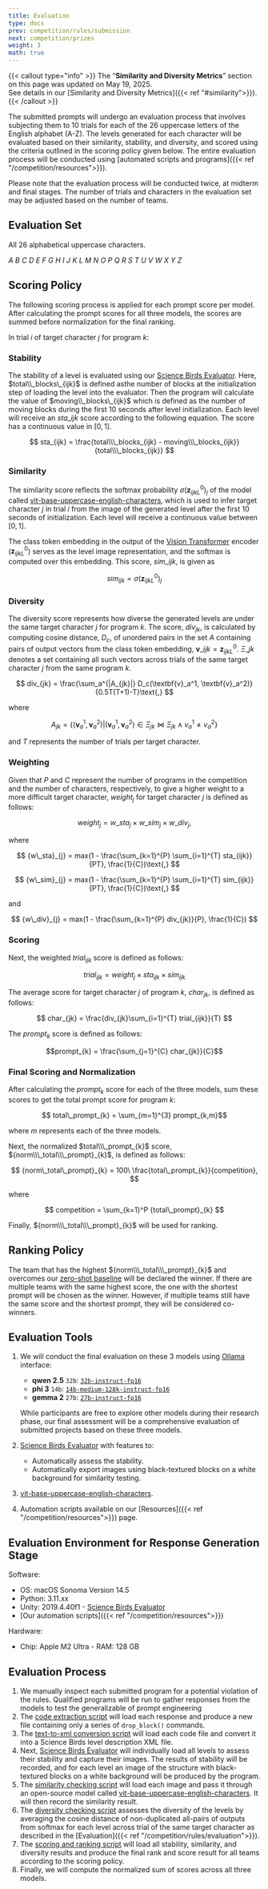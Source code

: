 ```yaml
---
title: Evaluation
type: docs
prev: competition/rules/submission
next: competition/prizes
weight: 3
math: true
---
```


{{< callout type="info" >}}
  The “**Similarity and Diversity Metrics**” section on this page was updated on May 19, 2025.  
  See details in our [Similarity and Diversity Metrics]({{< ref "#similarity">}}).
{{< /callout >}}

The submitted prompts will undergo an evaluation process that involves subjecting them to 10 trials for each of the 26 uppercase letters of the English alphabet (A-Z). The levels generated for each character will be evaluated based on their similarity, stability, and diversity, and scored using the criteria outlined in the scoring policy given below. The entire evaluation process will be conducted using [automated scripts and programs]({{< ref "/competition/resources">}}).

Please note that the evaluation process will be conducted twice, at midterm and final stages. The number of trials and characters in the evaluation set may be adjusted based on the number of teams.

## Evaluation Set

All 26 alphabetical uppercase characters.

<!-- A B C D E F G H I J K L M N O P Q R S T U V W X Y Z -->

$A \ B \ C \ D \ E \ F \ G \ H \ I \ J \ K \ L \ M \ N \ O \ P \ Q \ R \ S \ T \ U \ V \ W \ X \ Y \ Z$

## Scoring Policy

The following scoring process is applied for each prompt score per model. After calculating the prompt scores for all three models, the scores are summed before normalization for the final ranking.

In trial $i$ of target character $j$ for program $k$:

### Stability

The stability of a level is evaluated
using our [Science Birds Evaluator](https://github.com/chatgpt4pcg/modified-science-birds). Here, $total\\_blocks\_{ijk}$ is defined asthe number of blocks at the initialization step of loading the level into the evaluator. Then the program will calculate the value of $moving\\_blocks\_{ijk}$ which is defined as the number of moving blocks during the first 10 seconds after level initialization. Each level will receive an $sta\_{ijk}$ score according to the following equation. The score has a continuous value in $[0, 1]$.

$$ sta_{ijk} = \frac{total\\\_blocks_{ijk} - moving\\\_blocks_{ijk}}{total\\\_blocks_{ijk}} $$

### Similarity

The similarity score reflects the softmax probability $\sigma (\textbf{z}^0_{ijkL})_j$ of the model called [vit-base-uppercase-english-characters](https://huggingface.co/pittawat/vit-base-uppercase-english-characters), which is used to infer target character $j$ in trial $i$ from the image of the generated level after the first 10 seconds of initialization. Each level will receive a continuous value between $[0, 1]$. 

The class token embedding in the output of the [Vision Transformer](https://arxiv.org/pdf/2010.11929) encoder ($\textbf{z}^0_{ijkL}$) serves as the level image representation, and the softmax is computed over this embedding. This score, $sim\_{ijk}$, is given as

$$ sim_{ijk} = \sigma(\textbf{z}^0_{ijkL})_j $$

### Diversity

The diversity score represents how diverse the generated levels are under the same target character $j$ for program $k$. The score, $div_{jk}$, is calculated by computing cosine distance, $D_c$, of unordered pairs in the set $A$ containing pairs of output vectors from the class token embedding, $\textbf{v}\_{ijk} = \textbf{z}^0_{ijkL}$.
$\Xi\_{jk}$ denotes a set containing all such vectors across trials of the same target character $j$ from the same program $k$.

$$ div_{jk} = \frac{\sum_a^{|A_{jk}|} D_c(\textbf{v}_a^1, \textbf{v}_a^2)}{0.5T(T+1)-T}\text{,} $$

where

$$ A_{jk} = \{{(\textbf{v}_a^1, \textbf{v}_a^2) | (\textbf{v}_a^1, \textbf{v}_a^2) \in \Xi_{jk} \bowtie \Xi_{jk} \land v_a^1 \neq v_a^2 \}} $$

and $T$ represents the number of trials per target character.

### Weighting

Given that $P$ and $C$ represent the number of programs in the competition and the number of
characters, respectively, to give a higher weight to a more
difficult target character, $weight_{j}$ for
target character $j$ is defined as follows:

$$ weight_{j} = {w\_sta}_{j} \times {w\_sim}_{j} \times {w\_div}_{j}\text{,} $$

where

$$ {w\_sta}_{j} = max(1 - \frac{\sum_{k=1}^{P} \sum_{i=1}^{T} sta_{ijk}}{PT}, \frac{1}{C})\text{,} $$

$$ {w\_sim}_{j} = max(1 - \frac{\sum_{k=1}^{P} \sum_{i=1}^{T} sim_{ijk}}{PT}, \frac{1}{C})\text{,} $$

and

$$ {w\_div}_{j} = max(1 - \frac{\sum_{k=1}^{P} div_{jk}}{P}, \frac{1}{C}) $$

### Scoring

Next, the weighted $trial_{ijk}$ score is defined as follows:

$$ trial_{ijk} = weight_{j} \times sta_{ijk} \times sim_{ijk} $$

The average score for target character $j$ of program $k$, $char_{jk}$, is defined as follows:

$$ char_{jk} = \frac{div_{jk}\sum_{i=1}^{T} trial_{ijk}}{T} $$

The $prompt_{k}$ score is defined as follows:

$$prompt_{k} = \frac{\sum_{j=1}^{C} char_{jk}}{C}$$

### Final Scoring and Normalization

After calculating the $prompt_{k}$ score for each of the three models, sum these scores to get the total prompt score for program $k$:

$$ total\_prompt_{k} = \sum_{m=1}^{3} prompt_{k,m}$$

where $m$ represents each of the three models.

Next, the normalized $total\\\_prompt_{k}$ score, ${norm\\\_total\\\_prompt}_{k}$, is defined as follows:

$$$$

$$ {norm\_total\_prompt}_{k} = 100\ \frac{total\_prompt_{k}}{competition}, $$ 

where

$$ competition = \sum_{k=1}^P {total\_prompt}_{k} $$

Finally, ${norm\\\_total\\\_prompt}_{k}$ will be used for ranking.

## Ranking Policy

The team that has the highest ${norm\\\_total\\\_prompt}_{k}$ and overcomes our [zero-shot baseline](https://github.com/chatgpt4pcg/llms4pcg-pe-examples/tree/main/zero_shot) will be declared the winner. If there are multiple teams with the same highest score, the one with the shortest prompt will be chosen as the winner. However, if multiple teams still have the same score and the shortest prompt, they will be considered co-winners.

## Evaluation Tools

1. We will conduct the final evaluation on these 3 models using [Ollama](https://ollama.com/) interface:

   - **qwen 2.5** `32b`: [`32b-instruct-fp16`](https://ollama.com/library/qwen2.5:32b-instruct-fp16)
   - **phi 3** `14b`: [`14b-medium-128k-instruct-fp16`](https://ollama.com/library/phi3:14b-medium-128k-instruct-fp16)
   - **gemma 2** `27b`: [`27b-instruct-fp16`](https://ollama.com/library/gemma2:27b-instruct-fp16)

   While participants are free to explore other models during their research phase, our final assessment will be a comprehensive evaluation of submitted projects based on these three models.

2. [Science Birds Evaluator](https://github.com/chatgpt4pcg/modified-science-birds) with features to:

   - Automatically assess the stability.
   - Automatically export images using black-textured blocks on a white background for similarity testing.

3. [vit-base-uppercase-english-characters](https://huggingface.co/pittawat/vit-base-uppercase-english-characters).

4. Automation scripts available on our [Resources]({{< ref "/competition/resources">}}) page.

## Evaluation Environment for Response Generation Stage

Software:

- OS: macOS Sonoma Version 14.5
- Python: 3.11.xx
- Unity: 2019.4.40f1 - [Science Birds Evaluator](https://github.com/chatgpt4pcg/modified-science-birds)
- [Our automation scripts]({{< ref "/competition/resources">}})

Hardware:

- Chip: Apple M2 Ultra - RAM: 128 GB

## Evaluation Process

1. We manually inspect each submitted program for a potential violation of the rules. Qualified programs will be run to gather responses from the models to test the generalizable of prompt engineering
2. The [code extraction script](https://github.com/chatgpt4pcg/code-extraction-script) will load each response and produce a new file containing only a series of `drop_block()` commands.
3. The [text-to-xml conversion script](https://github.com/chatgpt4pcg/text-to-xml-converter-script) will load each code file and convert it into a Science Birds level description XML file.
4. Next, [Science Birds Evaluator](https://github.com/chatgpt4pcg/modified-science-birds) will individually load all levels to assess their stability and capture their images. The results of stability will be recorded, and for each level an image of the structure with black-textured blocks on a white background will be produced by the program.
5. The [similarity checking script](https://github.com/chatgpt4pcg/similarity-checking-script) will load each image and pass it through an open-source model called [vit-base-uppercase-english-characters](https://huggingface.co/pittawat/vit-base-uppercase-english-characters). It will then record the similarity result.
6. The [diversity checking script](https://github.com/chatgpt4pcg/diversity-checking-script) assesses the diversity of the levels by averaging the cosine distance of non-duplicated all-pairs of outputs from softmax for each level across trial of the same target character as described in the [Evaluation]({{< ref "/competition/rules/evaluation">}}).
7. The [scoring and ranking script](https://github.com/chatgpt4pcg/scoring-and-ranking-script) will load all stability, similarity, and diversity results and produce the final rank and score result for all teams according to the scoring policy.
8. Finally, we will compute the normalized sum of scores across all three models.
